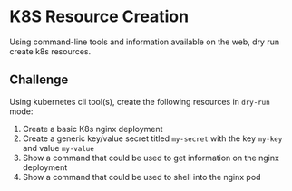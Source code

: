 # K8S Resource Creation

Using command-line tools and information available on the web, dry run create k8s resources.

## Challenge

Using kubernetes cli tool(s), create the following resources in `dry-run` mode:

1. Create a basic K8s nginx deployment
2. Create a generic key/value secret titled `my-secret` with the key `my-key` and value `my-value`
3. Show a command that could be used to get information on the nginx deployment
4. Show a command that could be used to shell into the nginx pod
